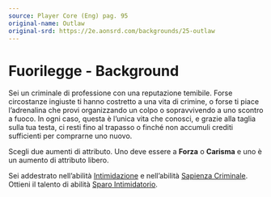 ```yaml
---
source: Player Core (Eng) pag. 95
original-name: Outlaw
original-srd: https://2e.aonsrd.com/backgrounds/25-outlaw
---
```


# Fuorilegge - Background

Sei un criminale di professione con una reputazione temibile. Forse circostanze
ingiuste ti hanno costretto a una vita di crimine, o forse ti piace l’adrenalina
che provi organizzando un colpo o sopravvivendo a uno scontro a fuoco. In ogni
caso, questa è l’unica vita che conosci, e grazie alla taglia sulla tua testa,
ci resti fino al trapasso o finché non accumuli crediti sufficienti per
comprarne uno nuovo.

Scegli due aumenti di attributo. Uno deve essere a **Forza** o **Carisma** e uno
è un aumento di attributo libero.

Sei addestrato nell’abilità [Intimidazione](/abilita/intimidazione) e
nell’abilità [Sapienza Criminale](/abilita/sapienza). Ottieni il talento di
abilità [Sparo Intimidatorio](/talenti/sparo-intimidatorio).
